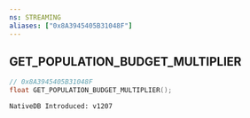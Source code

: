 ```yaml
---
ns: STREAMING
aliases: ["0x8A3945405B31048F"]
---
```

## GET_POPULATION_BUDGET_MULTIPLIER

```c
// 0x8A3945405B31048F
float GET_POPULATION_BUDGET_MULTIPLIER();
```

```
NativeDB Introduced: v1207
```

